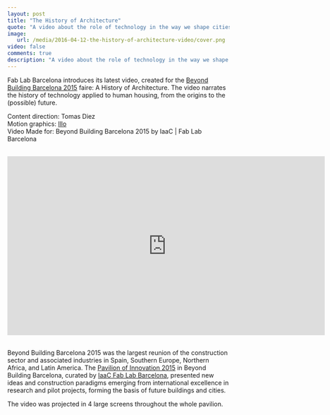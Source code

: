 ```yaml
---
layout: post
title: "The History of Architecture"
quote: "A video about the role of technology in the way we shape cities."
image:
   url: /media/2016-04-12-the-history-of-architecture-video/cover.png
video: false
comments: true
description: "A video about the role of technology in the way we shape cities."
---
```



Fab Lab Barcelona introduces its latest video, created for the [Beyond Building Barcelona 2015](http://www.construmat.com/es/area-innovacion) faire: A History of  Architecture. The video narrates the history of technology applied to human housing, from the origins to the (possible) future.

Content direction: Tomas Diez  <br>
Motion graphics: [Illo](http://illo.tv/)  <br>
Video Made for: Beyond Building Barcelona 2015 by IaaC | Fab Lab Barcelona  <br>

<br>

<div class="videoWrapper">

<iframe src="https://player.vimeo.com/video/133676785?color=ff9933" width="720" height="405" frameborder="0" webkitallowfullscreen mozallowfullscreen allowfullscreen></iframe>


</div>

<br>

Beyond Building Barcelona 2015 was the largest reunion of the construction sector and associated industries in Spain, Southern Europe, Northern Africa, and Latin America. The [Pavilion of Innovation 2015](http://beyond.iaac.net/?page_id=1605) in Beyond Building Barcelona, curated by [IaaC Fab Lab Barcelona](http://fablabbcn.org/), presented new ideas and construction paradigms emerging from international excellence in research and pilot projects, forming the basis of future buildings and cities.

The video was projected in 4 large screens throughout the whole pavilion.
